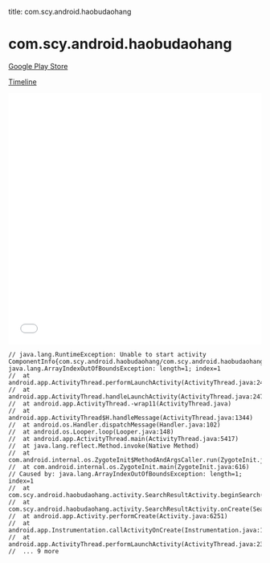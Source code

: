 title: com.scy.android.haobudaohang

# com.scy.android.haobudaohang

[Google Play Store](https://play.google.com/store/apps/details?id=com.scy.android.haobudaohang)

[Timeline](./vis-timeline.html)

<iframe src="./vis-timeline.html" width="100%" height="500px" style="border:none;"></iframe>

```
// java.lang.RuntimeException: Unable to start activity ComponentInfo{com.scy.android.haobudaohang/com.scy.android.haobudaohang.activity.SearchResultActivity}: java.lang.ArrayIndexOutOfBoundsException: length=1; index=1
// 	at android.app.ActivityThread.performLaunchActivity(ActivityThread.java:2416)
// 	at android.app.ActivityThread.handleLaunchActivity(ActivityThread.java:2476)
// 	at android.app.ActivityThread.-wrap11(ActivityThread.java)
// 	at android.app.ActivityThread$H.handleMessage(ActivityThread.java:1344)
// 	at android.os.Handler.dispatchMessage(Handler.java:102)
// 	at android.os.Looper.loop(Looper.java:148)
// 	at android.app.ActivityThread.main(ActivityThread.java:5417)
// 	at java.lang.reflect.Method.invoke(Native Method)
// 	at com.android.internal.os.ZygoteInit$MethodAndArgsCaller.run(ZygoteInit.java:726)
// 	at com.android.internal.os.ZygoteInit.main(ZygoteInit.java:616)
// Caused by: java.lang.ArrayIndexOutOfBoundsException: length=1; index=1
// 	at com.scy.android.haobudaohang.activity.SearchResultActivity.beginSearch(SearchResultActivity.java:172)
// 	at com.scy.android.haobudaohang.activity.SearchResultActivity.onCreate(SearchResultActivity.java:73)
// 	at android.app.Activity.performCreate(Activity.java:6251)
// 	at android.app.Instrumentation.callActivityOnCreate(Instrumentation.java:1107)
// 	at android.app.ActivityThread.performLaunchActivity(ActivityThread.java:2369)
// 	... 9 more

```



